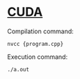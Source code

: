# [CUDA](https://developer.nvidia.com/blog/easy-introduction-cuda-c-and-c/)

Compilation command:
```
nvcc {program.cpp}
```

Execution command:
```
./a.out
```
